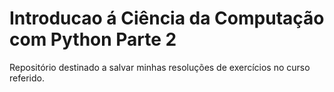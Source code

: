 # Introducao á Ciência da Computação com Python Parte 2

Repositório destinado a salvar minhas resoluções de exercícios no curso referido.
